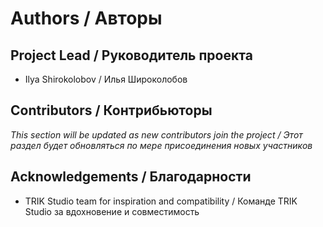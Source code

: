 # Authors / Авторы

## Project Lead / Руководитель проекта
- Ilya Shirokolobov / Илья Широколобов

## Contributors / Контрибьюторы
*This section will be updated as new contributors join the project / Этот раздел будет обновляться по мере присоединения новых участников*

## Acknowledgements / Благодарности
- TRIK Studio team for inspiration and compatibility / Команде TRIK Studio за вдохновение и совместимость 